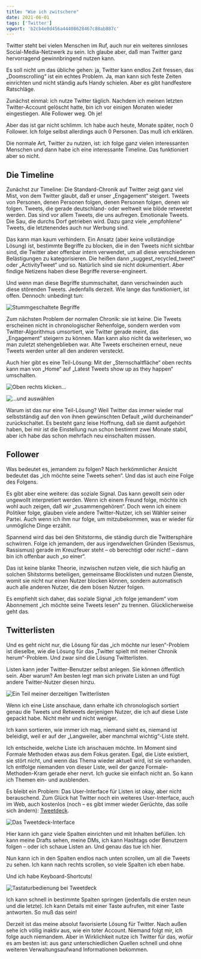 ```yaml
---
title: "Wie ich zwitschere"
date: 2021-06-01
tags: ['Twitter']
vgwort: 'b2cb4e0d456a44408628467c88ab887c'
---
```

Twitter steht bei vielen Menschen im Ruf, auch nur ein weiteres sinnloses Social-Media-Netzwerk zu sein. Ich glaube aber, daß man Twitter ganz hervorragend gewinnbringend nutzen kann.

Es soll nicht um das übliche gehen: ja, Twitter kann endlos Zeit fressen, das „Doomscrolling“ ist ein echtes Problem. Ja, man kann sich feste Zeiten einrichten und nicht ständig aufs Handy schielen. Aber es gibt handfestere Ratschläge.

Zunächst einmal: ich nutze Twitter täglich. Nachdem ich meinen letzten Twitter-Account gelöscht hatte, bin ich vor einigen Monaten wieder eingestiegen. Alle Follower weg. Oh je!

Aber das ist gar nicht schlimm. Ich habe auch heute, Monate später, noch 0 Follower. Ich folge selbst allerdings auch 0 Personen. Das muß ich erklären.

Die normale Art, Twitter zu nutzen, ist: ich folge ganz vielen interessanten Menschen und dann habe ich eine interessante Timeline. Das funktioniert aber so nicht.

## Die Timeline

Zunächst zur Timeline: Die Standard-Chronik auf Twitter zeigt ganz viel Mist, von dem Twitter glaubt, daß er unser „Engagement“ steigert. Tweets von Personen, denen Personen folgen, denen Personen folgen, denen wir folgen. Tweets, die gerade deutschland- oder weltweit wie blöde retweetet werden. Das sind vor allem Tweets, die uns aufregen. Emotionale Tweets. Die Sau, die durchs Dorf getrieben wird. Dazu ganz viele „empfohlene“ Tweets, die letztenendes auch nur Werbung sind.

Das kann man kaum verhindern. Ein Ansatz (aber keine vollständige Lösung) ist, bestimmte Begriffe zu blocken, die in den Tweets nicht sichtbar sind, die Twitter aber offenbar intern verwendet, um all diese verschiedenen Belästigungen zu kategorisieren. Die heißen dann „suggest_recycled_tweet“ oder „ActivityTweet“ und so. Natürlich sind sie nicht dokumentiert. Aber findige Netizens haben diese Begriffe reverse-engineert.

Und wenn man diese Begriffe stummschaltet, dann verschwinden auch diese störenden Tweets. Jedenfalls derzeit. Wie lange das funktioniert, ist offen. Dennoch: unbedingt tun:

![Stummgeschaltete Begriffe](twitter_mute-1200x1423.png)

Zum nächsten Problem der normalen Chronik: sie ist keine. Die Tweets erscheinen nicht in chronologischer Rehenfolge, sondern werden vom Twitter-Algorithmus umsortiert, wie Twitter gerade meint, das „Engagement“ steigern zu können. Man kann also nicht da weiterlesen, wo man zuletzt stehengeblieben war. Alte Tweets erscheinen erneut, neue Tweets werden unter all den anderen versteckt.

Auch hier gibt es eine Teil-Lösung: Mit der „Sternschaltfläche“ oben rechts kann man von „Home“ auf „Latest Tweets show up as they happen“ umschalten.

![Oben rechts klicken…](twitter_algo1.png)

![…und auswählen](twitter_algo2.png)

Warum ist das nur eine Teil-Lösung? Weil Twitter das immer wieder mal selbstständig auf den von ihnen gewünschten Default „wild durcheinander“ zurückschaltet. Es besteht ganz leise Hoffnung, daß sie damit aufgehört haben, bei mir ist die Einstellung nun schon bestimmt zwei Monate stabil, aber ich habe das schon mehrfach neu einschalten müssen.

## Follower

Was bedeutet es, jemandem zu folgen? Nach herkömmlicher Ansicht bedeutet das „ich möchte seine Tweets sehen“. Und das ist auch eine Folge des Folgens.

Es gibt aber eine weitere: das soziale Signal. Das kann gewollt sein oder ungewollt interpretiert werden. Wenn ich einem Freund folge, möchte ich wohl auch zeigen, daß wir „zusammengehören“. Doch wenn ich einem Politiker folge, glauben viele andere Twitter-Nutzer, ich sei Wähler seiner Partei. Auch wenn ich ihm nur folge, um mitzubekommen, was er wieder für unmögliche Dinge erzählt.

Spannend wird das bei den Shitstorms, die ständig durch die Twittersphäre schwirren. Folge ich jemandem, der aus irgendwelchen Gründen (Sexismus, Rassismus) gerade im Kreuzfeuer steht – ob berechtigt oder nicht! – dann bin ich offenbar auch „so einer“.

Das ist keine blanke Theorie, inzwischen nutzen viele, die sich häufig an solchen Shitstorms beteiligen, gemeinsame Blocklisten und nutzen Dienste, womit sie nicht nur einen Nutzer blocken können, sondern automatisch auch alle anderen Nutzer, die dem bösen Nutzer folgen.

Es empfiehlt sich daher, das soziale Signal „ich folge jemandem“ vom Abonnement „ich möchte seine Tweets lesen“ zu trennen. Glücklicherweise geht das.

## Twitterlisten

Und es geht nicht nur, die Lösung für das „ich möchte nur lesen“-Problem ist dieselbe, wie die Lösung für das „Twitter spielt mit meiner Chronik herum“-Problem. Und zwar sind die Lösung Twitterlisten.

Listen kann jeder Twitter-Benutzer selbst anlegen. Sie können öffentlich sein. Aber warum? Am besten legt man sich private Listen an und fügt andere Twitter-Nutzer diesen hinzu.

![Ein Teil meiner derzeitigen Twitterlisten](twitter_listen.png)

Wenn ich eine Liste anschaue, dann erhalte ich chronologisch sortiert genau die Tweets und Retweets derjenigen Nutzer, die ich auf diese Liste gepackt habe. Nicht mehr und nicht weniger.

Ich kann sortieren, wie immer ich mag, niemand sieht es, niemand ist beleidigt, weil er auf der „Langweiler, aber manchmal wichtig“-Liste steht.

Ich entscheide, welche Liste ich anschauen möchte. Im Moment sind Formale Methoden etwas aus dem Fokus geraten. Egal, die Liste existiert, sie stört nicht, und wenn das Thema wieder aktuell wird, ist sie vorhanden. Ich entfolge niemanden von dieser Liste, weil der ganze Formale-Methoden-Kram gerade eher nervt. Ich gucke sie einfach nicht an. So kann ich Themen ein- und ausblenden.

Es bleibt ein Problem: Das User-Interface für Listen ist okay, aber nicht berauschend. Zum Glück hat Twitter noch ein weiteres User-Interface, auch im Web, auch kostenlos (noch – es gibt immer wieder Gerüchte, das solle sich ändern): [Tweetdeck](https://tweetdeck.twitter.com/).

![Das Tweetdeck-Interface](twitter_tweetdeck.png)

Hier kann ich ganz viele Spalten einrichten und mit Inhalten befüllen. Ich kann meine Drafts sehen, meine DMs, ich kann Hashtags oder Benutzern folgen – oder ich schaue Listen an. Und genau das tue ich hier.

Nun kann ich in den Spalten endlos nach unten scrollen, um all die Tweets zu sehen. Ich kann nach rechts scrollen, so viele Spalten ich eben habe.

Und ich habe Keyboard-Shortcuts!

![Tastaturbedienung bei Tweetdeck](twitter_tweetdeck_shortcuts.png)

Ich kann schnell in bestimmte Spalten springen (jedenfalls die ersten neun und die letzte). Ich kann Details mit einer Taste aufrufen, mit einer Taste antworten. So muß das sein!

Derzeit ist das meine absolut favorisierte Lösung für Twitter. Nach außen sehe ich völlig inaktiv aus, wie ein toter Account. Niemand folgt mir, ich folge auch niemandem. Aber in Wirklichkeit nutze ich Twitter für das, wofür es am besten ist: aus ganz unterschiedlichen Quellen schnell und ohne weiteren Verwaltungsaufwand Informationen bekommen.
